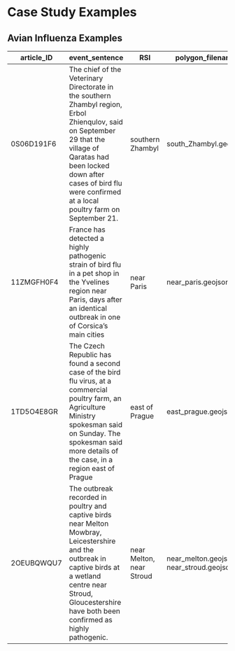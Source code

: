 # Case Study Examples 

## Avian Influenza Examples

article_ID | event_sentence |RSI | polygon_filename | comments |
--- | --- | --- | --- |--- |
0S06D191F6 | The chief of the Veterinary Directorate in the southern Zhambyl region, Erbol Zhienqulov, said on September 29 that the village of Qaratas had been locked down after cases of bird flu were confirmed at a local poultry farm on September 21.  | southern Zhambyl | south_Zhambyl.geojson |
11ZMGFH0F4 | France has detected a highly pathogenic strain of bird flu in a pet shop in the Yvelines region near Paris, days after an identical outbreak in one of Corsica’s main cities  | near Paris | near_paris.geojson |
1TD5O4E8GR | The Czech Republic has found a second case of the bird flu virus, at a commercial poultry farm, an Agriculture Ministry spokesman said on Sunday. The spokesman said more details of the case, in a region east of Prague  | east of Prague | east_prague.geojson |
2OEUBQWQU7 | The outbreak recorded in poultry and captive birds near Melton Mowbray, Leicestershire and the outbreak in captive birds at a wetland centre near Stroud, Gloucestershire have both been confirmed as highly pathogenic.  | near Melton, near Stroud | near_melton.geojson , near_stroud.geojson |


